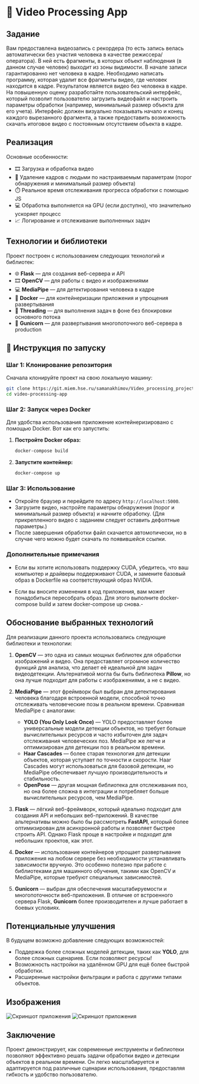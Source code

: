 
# 🚀 Video Processing App

## Задание

Вам предоставлена видеозапись с рекордера (то есть запись велась автоматически без участия человека в качестве режиссера/оператора). В ней есть фрагменты, в которых объект наблюдения (в данном случае человек) выходит из зоны видимости. В начале записи гарантированно нет человека в кадре. Необходимо написать программу, которая удалит все фрагменты видео, где человек находится в кадре. Результатом является видео без человека в кадре. 
На повышенную оценку разработайте пользовательский интерфейс, который позволит пользователю загрузить видеофайл и настроить параметры обработки (например, минимальный размер объекта для его учета). Интерфейс должен визуально показывать начало и конец каждого вырезанного фрагмента, а также предоставить возможность скачать итоговое видео с постоянным отсутствием объекта в кадре.

## Реализация
Основные особенности:
- 🎞️ Загрузка и обработка видео
- 🧍 Удаление кадров с людьми по настраиваемым параметрам (порог обнаружения и минимальный размер объекта)
- ⏱️ Реальное время отслеживания прогресса обработки с помощью JS
- 💻 Обработка выполняется на GPU (если доступно), что значительно ускоряет процесс
- 📈 Логирование и отслеживание выполненных задач

## Технологии и библиотеки

Проект построен с использованием следующих технологий и библиотек:

- 🌐 **Flask** — для создания веб-сервера и API
- 🎞️ **OpenCV** — для работы с видео и изображениями
- 💻 **MediaPipe** — для детектирования человека в кадре
- 🐳 **Docker** — для контейнеризации приложения и упрощения развертывания
- 🧵 **Threading** — для выполнения задач в фоне без блокировки основного потока
- 🔧 **Gunicorn** — для развертывания многопоточного веб-сервера в production

## 📖 Инструкция по запуску

### Шаг 1: Клонирование репозитория
Сначала клонируйте проект на свою локальную машину:
```bash
git clone https://git.miem.hse.ru/samanakhimov/Video_processing_project.git
cd video-processing-app
```

### Шаг 2: Запуск через Docker
Для удобства использования приложение контейнеризировано с помощью Docker. Вот как его запустить:

1. **Постройте Docker образ:**
    ```bash
    docker-compose build
    ```

2. **Запустите контейнер:**
    ```bash
    docker-compose up
    ```

### Шаг 3: Использование
- Откройте браузер и перейдите по адресу `http://localhost:5000`.
- Загрузите видео, настройте параметры обнаружения (порог и минимальный размер объекта) и начните обработку. (Для прикрепленного видео с заданием следует оставить дефолтные параметры.)
- После завершения обработки файл скачается автомотически, но в случае чего можно будет скачать по появившейся ссылки.


### Дополнительные примечания

- Если вы хотите использовать поддержку CUDA, убедитесь, что ваш компьютер и драйверы поддерживают CUDA, и замените базовый образ в Dockerfile на соответствующий образ NVIDIA.

- Если вы вносите изменения в код приложения, вам может понадобиться пересобрать образ. Для этого выполните docker-compose build и затем docker-compose up снова.-



## Обоснование выбранных технологий

Для реализации данного проекта использовались следующие библиотеки и технологии:

1. **OpenCV** — это одна из самых мощных библиотек для обработки изображений и видео. Она предоставляет огромное количество функций для анализа, что делает её идеальной для задач видеодетекции. Альтернативой могла бы быть библиотека **Pillow**, но она лучше подходит для работы с изображениями, а не с видео.

2. **MediaPipe** — этот фреймворк был выбран для детектирования человека благодаря встроенной модели, способной точно отслеживать человеческие позы в реальном времени. Сравнивая MediaPipe с аналогами:
    - **YOLO (You Only Look Once)** — YOLO предоставляет более универсальные модели детекции объектов, но требует больше вычислительных ресурсов и часто избыточен для задач отслеживания человеческих поз. MediaPipe же легче и оптимизирован для детекции поз в реальном времени.
    - **Haar Cascades** — более старая технология для детекции объектов, которая уступает по точности и скорости. Haar Cascades могут использоваться для базовой детекции, но MediaPipe обеспечивает лучшую производительность и стабильность.
    - **OpenPose** — другая мощная библиотека для отслеживания поз, но она более сложна в интеграции и потребляет больше вычислительных ресурсов, чем MediaPipe.

3. **Flask** — лёгкий веб-фреймворк, который идеально подходит для создания API и небольших веб-приложений. В качестве альтернативы можно было бы рассмотреть **FastAPI**, который более оптимизирован для асинхронной работы и позволяет быстрее строить API. Однако Flask проще в настройке и подходит для небольших проектов, как этот.

4. **Docker** — использование контейнеров упрощает развертывание приложения на любом сервере без необходимости устанавливать зависимости вручную. Это особенно полезно при работе с библиотеками для машинного обучения, такими как OpenCV и MediaPipe, которые требуют специальных зависимостей.

5. **Gunicorn** — выбран для обеспечения масштабируемости и многопоточности веб-приложения. В отличие от встроенного сервера Flask, **Gunicorn** более производителен и лучше работает в боевых условиях.

## Потенциальные улучшения

В будущем возможно добавление следующих возможностей:
- Поддержка более сложных моделей детекции, таких как **YOLO**, для более сложных сценариев. Если позволяют ресурсы!
- Возможность настройки на удалённом GPU для ещё более быстрой обработки.
- Расширенные настройки фильтрации и работа с другими типами объектов.

## Изображения

![Скриншот приложения](/files_images/%D0%A1%D0%BD%D0%B8%D0%BC%D0%BE%D0%BA%20%D1%8D%D0%BA%D1%80%D0%B0%D0%BD%D0%B0%201.png)
![Скриншот приложения](/files_images/%D0%A1%D0%BD%D0%B8%D0%BC%D0%BE%D0%BA%20%D1%8D%D0%BA%D1%80%D0%B0%D0%BD%D0%B0%202.png)

## Заключение

Проект демонстрирует, как современные инструменты и библиотеки позволяют эффективно решать задачи обработки видео и детекции объектов в реальном времени. Он легко масштабируется и адаптируется под различные сценарии использования, предоставляя гибкость и удобство пользователю.
